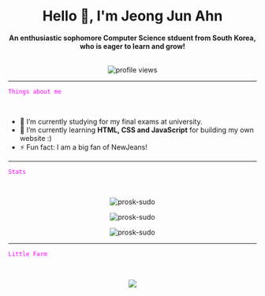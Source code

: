 <!--
**prosk-sudo/prosk-sudo** is a ✨ _special_ ✨ repository because its `README.md` (this file) appears on your GitHub profile.

Here are some ideas to get you started:

- 🔭 I’m currently working on ...
- 🌱 I’m currently learning ...
- 👯 I’m looking to collaborate on ...
- 🤔 I’m looking for help with ...
- 💬 Ask me about ...
- 📫 How to reach me: ...
- 😄 Pronouns: ...
- ⚡ Fun fact: ...
-->

<div align="center">
<h1 align="center">Hello 👋, I'm Jeong Jun Ahn</h1>
<b>An enthusiastic sophomore Computer Science stduent from South Korea, who is eager to learn and grow!</b>
</div>

<br/>

<p align="center">
  <img src="https://komarev.com/ghpvc/?username=prosk-sudo&style=for-the-badge" alt="profile views"/>
</p>

---

<code style="color : magenta">Things about me</code>

<br/>

- 🔭 I’m currently studying for my final exams at university.
- 🌱 I’m currently learning **HTML, CSS and JavaScript** for building my own website :)
- ⚡ Fun fact: I am a big fan of NewJeans!

---

<code style="color : magenta">Stats</code>

<br/>

<p align="center">
    <img src="https://github-readme-stats.vercel.app/api?username=prosk-sudo&show_icons=true&locale=en&theme=tokyonight" alt="prosk-sudo" />
</p>

<p align="center"> 
    <img src="https://github-readme-streak-stats.herokuapp.com/?user=prosk-sudo&locale=en&theme=tokyonight" alt="prosk-sudo" />
</p>

<p align="center">
    <img src="https://github-readme-stats.vercel.app/api/top-langs?username=prosk-sudo&show_icons=true&locale=en&theme=tokyonight" alt="prosk-sudo" />
</p>

---

<code style="color : magenta">Little Farm</code>

<br/>

<p align="center">
    <a href="https://github.com/devxb/gitanimals">
    <img src="https://render.gitanimals.org/farms/prosk-sudo"/>
    </a>
</p>
